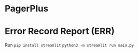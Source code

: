 # PagerPlus

# Error Record Report (ERR)

Run
`pip install streamlit`
`python3 -m streamlit run main.py`
